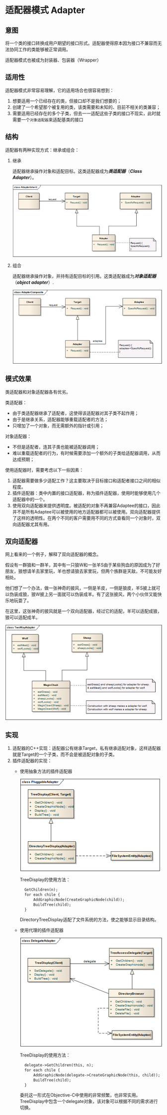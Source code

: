 # 适配器模式 Adapter

## 意图
将一个类的接口转换成用户期望的接口形式。适配器使得原本因为接口不兼容而无法协同工作的类能够被正常调用。

适配器模式也被成为封装器、包装器（Wrapper）

## 适用性

适配器模式非常容易理解，它的适用场合也很容易想到：

1. 想要适用一个已经存在的类，但接口却不是我们想要的；
2. 创建了一个希望那个被复用的类，该类需要和未知的、目前不相关的类兼容；
3. 需要适用已经存在的多个子类，但去一一适配这些子类的接口不现实，此时就需要一个`对象适配器`来适配基类的接口

## 结构
适配器有两种实现方式：继承或组合：

1. 继承
	
	适配器继承操作对象和适配目标。这类适配器成为***类适配器***（***Class Adapter***）。

	![structure](./res/AdapterInherit.png)

2. 组合

	适配器继承操作对象，并持有适配目标的引用。这类适配器成为***对象适配器***（***object adapter***）.

	![structure](./res/AdapterComposite.png)

## 模式效果
类适配器和对象适配器各有优劣。

类适配器：

* 由于类适配器继承了适配者，这使得该适配器对其子类不起作用；
* 由于是继承关系，适配器能够重载适配者的方法；
* 只增加了一个对象，而无需额外的指针或引用；

对象适配器：

* 不但是适配者，连其子类也能被适配器调用；
* 难以重载适配者的行为，有时候需要添加一个额外的子类给适配器调用，从而达成预期；

使用适配器时，需要考虑以下一些因素：

1. 适配器需要做多少适配工作？这主要取决于目标接口和适配者接口之间的相似程度。
2. 插件适配器：类中内置的接口适配器，称为插件适配器，使用时能够使用几个适配器中的一个。
3. 使用双向适配器来提供透明度。被适配的对象不再兼容Adaptee的接口，因此并不是所有Adaptee可以被使用的地方适配器都可以被使用。双向适配器提供了这样的透明性。在两个不同的客户需要用不同的方式查看同一个对象时，双向适配器尤其有用。

## 双向适配器
网上看来的一个例子，解释了双向适配器的概念。

假设有一群狼和一群羊，其中有一只狼W和一张羊S由于某些狗血的原因成为了好朋友，狼想请羊去家里玩，羊也想请狼去家里玩，但两个族群是天敌，不可能友好相处。

他们想了一个办法，做一张神奇的披风，一侧是羊皮，一侧是狼皮，羊S披上就可以伪装成狼，狼W披上另一面就可以伪装成羊。有了这张披风，两个小伙伴又能快乐地玩耍了。

在这里，这张神奇的披风就是一个双向适配器，经过它的适配，羊可以适配成狼，狼可以适配成羊。

![structure](./res/TwoWayAdapter.png)

## 实现
1. 适配器的C++实现：适配器公有继承Target，私有继承适配对象，这样适配器就是Target的一个子类，而不会是被适配对象的子类。
2. 插件适配器的实现：
	* 使用抽象方法的插件适配器

		![structure](./res/PluggableAdapter1.png)

		TreeDisplay的使用方法：

			GetChildren(n);
			for each chile {
				AddGraphicNode(CreateGraphicNode(child));
				BuildTree(child);
			}
		DirectoryTreeDisplay适配了文件系统的方法，使之能够显示目录结构。

	* 使用代理的插件适配器 

		![structure](./res/PluggableAdapter2.png)

		TreeDisplay的使用方法：

			delegate->GetChildren(this, n);
			for each chile {
				AddGraphicNode(delegate->CreateGraphicNode(this, child));
				BuildTree(child);
			}
		委托这一形式在Objective-C中使用的非常频繁，也非常实用。TreeDisplay中包含一个delegate对象，该对象可以根据不同的需求进行切换。